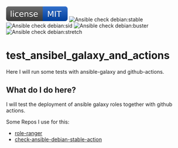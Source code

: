[![MIT License](https://raw.githubusercontent.com/do1jlr/test_ansibel_galaxy_and_actions/master/.github/license.svg?sanitize=true)](https://github.com/do1jlr/test_ansibel_galaxy_and_actions/blob/master/LICENSE)
![Ansible check debian:stable](https://github.com/DO1JLR/test_ansibel_galaxy_and_actions/workflows/Ansible%20check%20debian:stable/badge.svg)
![Ansible check debian:sid](https://github.com/DO1JLR/test_ansibel_galaxy_and_actions/workflows/Ansible%20check%20debian:sid/badge.svg)
![Ansible check debian:buster](https://github.com/DO1JLR/test_ansibel_galaxy_and_actions/workflows/Ansible%20check%20debian:buster/badge.svg)
![Ansible check debian:stretch](https://github.com/DO1JLR/test_ansibel_galaxy_and_actions/workflows/Ansible%20check%20debian:stretch/badge.svg)

# test_ansibel_galaxy_and_actions
Here I will run some tests with ansible-galaxy and github-actions.

 What do I do here?
------------
I will test the deployment of ansible galaxy roles together with github actions.

Some Repos I use for this:
 - [role-ranger](https://github.com/chaos-bodensee/role-ranger)
 - [check-ansible-debian-stable-action](https://github.com/roles-ansible/check-ansible-debian-stable-action)
